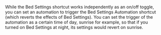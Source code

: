 While the Bed Settings shortcut works independently as an on/off toggle, you can set an automation to trigger the Bed Settings Automation shortcut (which reverts the effects of Bed Settings).
You can set the trigger of the automation as a certain time of day, sunrise for example, so that if you turned on Bed Settings at night, its settings would revert on sunrise.
